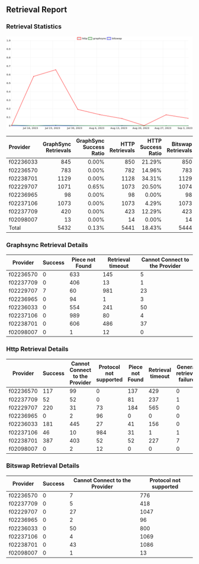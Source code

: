 ## Retrieval Report
### Retrieval Statistics
<img src="https://raw.githubusercontent.com/data-preservation-programs/filplus-checker-assets/main/filecoin-project/filecoin-plus-large-datasets/issues/1834/1693824713235.png"/>

| Provider  | GraphSync Retrievals | GraphSync Success Ratio | HTTP Retrievals | HTTP Success Ratio | Bitswap Retrievals | Bitswap Success Ratio |
| :-------- | -------------------: | ----------------------: | --------------: | -----------------: | -----------------: | --------------------: |
| f02236033 |                  845 |                   0.00% |             850 |             21.29% |                850 |                 0.00% |
| f02236570 |                  783 |                   0.00% |             782 |             14.96% |                783 |                 0.00% |
| f02238701 |                 1129 |                   0.00% |            1128 |             34.31% |               1129 |                 0.00% |
| f02229707 |                 1071 |                   0.65% |            1073 |             20.50% |               1074 |                 0.00% |
| f02236965 |                   98 |                   0.00% |              98 |              0.00% |                 98 |                 0.00% |
| f02237106 |                 1073 |                   0.00% |            1073 |              4.29% |               1073 |                 0.00% |
| f02237709 |                  420 |                   0.00% |             423 |             12.29% |                423 |                 0.00% |
| f02098007 |                   13 |                   0.00% |              14 |              0.00% |                 14 |                 0.00% |
| Total     |                 5432 |                   0.13% |            5441 |             18.43% |               5444 |                 0.00% |

### Graphsync Retrieval Details
| Provider  | Success | Piece not Found | Retrieval timeout | Cannot Connect to the Provider |
| --------- | ------- | --------------- | ----------------- | ------------------------------ |
| f02236570 | 0       | 633             | 145               | 5                              |
| f02237709 | 0       | 406             | 13                | 1                              |
| f02229707 | 7       | 60              | 981               | 23                             |
| f02236965 | 0       | 94              | 1                 | 3                              |
| f02236033 | 0       | 554             | 241               | 50                             |
| f02237106 | 0       | 989             | 80                | 4                              |
| f02238701 | 0       | 606             | 486               | 37                             |
| f02098007 | 0       | 1               | 12                | 0                              |

### Http Retrieval Details
| Provider  | Success | Cannot Connect to the Provider | Protocol not supported | Piece not Found | Retrieval timeout | General retrieval failure |
| --------- | ------- | ------------------------------ | ---------------------- | --------------- | ----------------- | ------------------------- |
| f02236570 | 117     | 99                             | 0                      | 137             | 429               | 0                         |
| f02237709 | 52      | 52                             | 0                      | 81              | 237               | 1                         |
| f02229707 | 220     | 31                             | 73                     | 184             | 565               | 0                         |
| f02236965 | 0       | 2                              | 96                     | 0               | 0                 | 0                         |
| f02236033 | 181     | 445                            | 27                     | 41              | 156               | 0                         |
| f02237106 | 46      | 10                             | 984                    | 31              | 1                 | 1                         |
| f02238701 | 387     | 403                            | 52                     | 52              | 227               | 7                         |
| f02098007 | 0       | 2                              | 12                     | 0               | 0                 | 0                         |

### Bitswap Retrieval Details
| Provider  | Success | Cannot Connect to the Provider | Protocol not supported |
| --------- | ------- | ------------------------------ | ---------------------- |
| f02236570 | 0       | 7                              | 776                    |
| f02237709 | 0       | 5                              | 418                    |
| f02229707 | 0       | 27                             | 1047                   |
| f02236965 | 0       | 2                              | 96                     |
| f02236033 | 0       | 50                             | 800                    |
| f02237106 | 0       | 4                              | 1069                   |
| f02238701 | 0       | 43                             | 1086                   |
| f02098007 | 0       | 1                              | 13                     |
